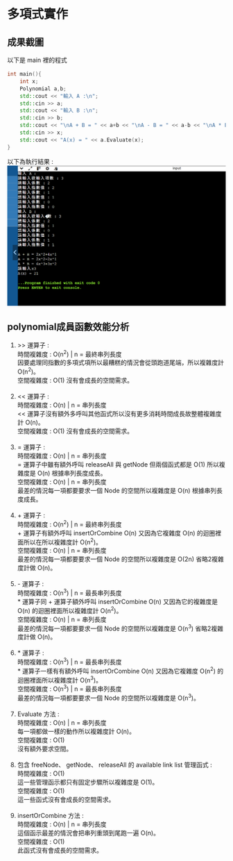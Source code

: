 # 多項式實作
## 成果截圖
以下是 main 裡的程式
```cpp
int main(){
    int x;
    Polynomial a,b;
    std::cout << "輸入 A :\n";
    std::cin >> a;
    std::cout << "輸入 B :\n";
    std::cin >> b;
    std::cout << "\nA + B = " << a+b << "\nA - B = " << a-b << "\nA * B = " << a*b << "\n請輸入x";
    std::cin >> x;
    std::cout << "A(x) = " << a.Evaluate(x);
}
```
以下為執行結果 : 
![image](https://github.com/ChiHangXie/datastruckture_HM/blob/main/HM3/polynomial/%E8%9E%A2%E5%B9%95%E6%93%B7%E5%8F%96%E7%95%AB%E9%9D%A2%202025-08-10%20031421.png)

## polynomial成員函數效能分析
1. \>> 運算子 :  <br>
時間複雜度 : O(n<sup>2</sup>) | n = 最終串列長度  <br>
因要處理同指數的多項式項所以最糟糕的情況會從頭跑道尾端，所以複雜度計 O(n<sup>2</sup>)。  <br>
空間複雜度 : O(1)
沒有會成長的空間需求。 <br> <br>
2. << 運算子 :  <br>
時間複雜度 : O(n) | n = 串列長度  <br>
<< 運算子沒有額外多呼叫其他函式所以沒有更多消耗時間成長故整體複雜度計 O(n)。  <br>
空間複雜度 : O(1)
沒有會成長的空間需求。 <br> <br>
3. \= 運算子 :  <br>
時間複雜度 : O(n) | n = 串列長度  <br>
\= 運算子中雖有額外呼叫 releaseAll 與 getNode 但兩個函式都是 O(1) 所以複雜度是 O(n) 根據串列長度成長。  <br>
空間複雜度 : O(n) | n = 串列長度  <br>
最差的情況每一項都要要求一個 Node 的空間所以複雜度是 O(n) 根據串列長度成長。 <br> <br>
4. \+ 運算子 :  <br>
時間複雜度 : O(n<sup>2</sup>) | n = 最終串列長度  <br>
\+ 運算子有額外呼叫 insertOrCombine O(n) 又因為它複雜度 O(n) 的迴圈裡面所以在所以複雜度計 O(n<sup>2</sup>)。  <br>
空間複雜度 : O(n) | n = 串列長度  <br>
最差的情況每一項都要要求一個 Node 的空間所以複雜度是 O(2n) 省略2複雜度計做 O(n)。 <br> <br>
5. \- 運算子 :  <br>
時間複雜度 : O(n<sup>3</sup>) | n = 最長串列長度  <br>
\* 運算子同 \+ 運算子額外呼叫 insertOrCombine O(n) 又因為它的複雜度是 O(n) 的迴圈裡面所以複雜度計 O(n<sup>2</sup>)。  <br>
空間複雜度 : O(n) | n = 串列長度  <br>
最差的情況每一項都要要求一個 Node 的空間所以複雜度是 O(n<sup>3</sup>) 省略2複雜度計做 O(n)。 <br> <br>
6. \* 運算子 :  <br>
時間複雜度 :  O(n<sup>3</sup>) | n = 最長串列長度  <br>
\* 運算子一樣有有額外呼叫 insertOrCombine O(n) 又因為它複雜度 O(n<sup>2</sup>) 的迴圈裡面所以複雜度計 O(n<sup>3</sup>)。  <br>
空間複雜度 : O(n<sup>3</sup>) | n = 最長串列長度  <br>
最差的情況每一項都要要求一個 Node 的空間所以複雜度是 O(n<sup>3</sup>)。 <br> <br>
7. Evaluate 方法 :  <br>
時間複雜度 :  O(n) | n = 串列長度  <br>
每一項都做一樣的動作所以複雜度計 O(n)。  <br>
空間複雜度 : O(1)  <br>
沒有額外要求空間。 <br> <br>
8. 包含 freeNode、 getNode、 releaseAll 的 available link list 管理函式 :  <br>
時間複雜度 : O(1)  <br>
這一些管理函示都只有固定步驟所以複雜度是 O(1)。  <br>
空間複雜度 : O(1)  <br>
這一些函式沒有會成長的空間需求。  <br>  <br>
9. insertOrCombine 方法 : <br>
時間複雜度 : O(n) | n = 串列長度 <br>
這個函示最差的情況會把串列重頭到尾跑一遍 O(n)。  <br>
空間複雜度 : O(1)  <br>
此函式沒有會成長的空間需求。
